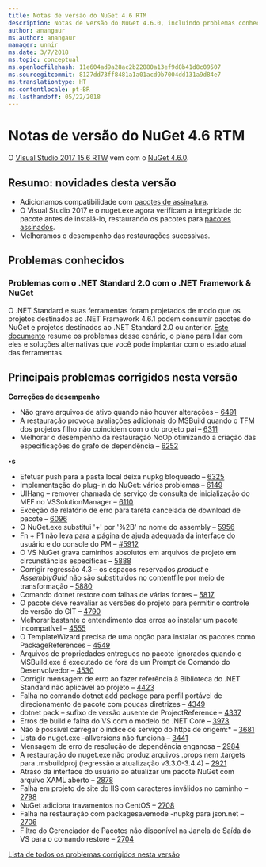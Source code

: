 ```yaml
---
title: Notas de versão do NuGet 4.6 RTM
description: Notas de versão do NuGet 4.6.0, incluindo problemas conhecidos, correções de bugs, funcionalidades adicionadas e DCRs.
author: anangaur
ms.author: anangaur
manager: unnir
ms.date: 3/7/2018
ms.topic: conceptual
ms.openlocfilehash: 11e604ad9a28ac2b22880a13ef9d8b41d8c09507
ms.sourcegitcommit: 8127dd73ff8481a1a01acd9b7004dd131a9d84e7
ms.translationtype: HT
ms.contentlocale: pt-BR
ms.lasthandoff: 05/22/2018
---
```

# <a name="nuget-46-rtm-release-notes"></a>Notas de versão do NuGet 4.6 RTM

O [Visual Studio 2017 15.6 RTW](https://www.visualstudio.com/news/releasenotes/vs2017-relnotes) vem com o [NuGet 4.6.0](https://dist.nuget.org/win-x86-commandline/v4.6.0/nuget.exe).

## <a name="summary-whats-new-in-this-release"></a>Resumo: novidades desta versão

* Adicionamos compatibilidade com [pacotes de assinatura](../create-packages/sign-a-package.md).
* O Visual Studio 2017 e o nuget.exe agora verificam a integridade do pacote antes de instalá-lo, restaurando os pacotes para [pacotes assinados](../reference/signed-packages-reference.md).
* Melhoramos o desempenho das restaurações sucessivas.

## <a name="known-issues"></a>Problemas conhecidos

### <a name="issues-with-net-standard-20-with-net-framework--nuget"></a>Problemas com o .NET Standard 2.0 com o .NET Framework & NuGet 

O .NET Standard e suas ferramentas foram projetados de modo que os projetos destinados ao .NET Framework 4.6.1 podem consumir pacotes do NuGet e projetos destinados ao .NET Standard 2.0 ou anterior. [Este documento](https://github.com/dotnet/standard/issues/481) resume os problemas desse cenário, o plano para lidar com eles e soluções alternativas que você pode implantar com o estado atual das ferramentas.

## <a name="top-issues-fixed-in-this-release"></a>Principais problemas corrigidos nesta versão

**Correções de desempenho**

* Não grave arquivos de ativo quando não houver alterações – [6491](https://github.com/NuGet/Home/issues/6491)
* A restauração provoca avaliações adicionais do MSBuild quando o TFM dos projetos filho não coincidem com o do projeto pai – [6311](https://github.com/NuGet/Home/issues/6311)
* Melhorar o desempenho da restauração NoOp otimizando a criação das especificações do grafo de dependência – [6252](https://github.com/NuGet/Home/issues/6252)

**•s**

* Efetuar push para a pasta local deixa nupkg bloqueado – [6325](https://github.com/NuGet/Home/issues/6325)
* Implementação do plug-in do NuGet: vários problemas – [6149](https://github.com/NuGet/Home/issues/6149)
* UIHang – remover chamada de serviço de consulta de inicialização do MEF no VSSolutionManager – [6110](https://github.com/NuGet/Home/issues/6110)
* Exceção de relatório de erro para tarefa cancelada de download de pacote – [6096](https://github.com/NuGet/Home/issues/6096)
* O NuGet.exe substitui '+' por '%2B' no nome do assembly – [5956](https://github.com/NuGet/Home/issues/5956)
* Fn + F1 não leva para a página de ajuda adequada da interface do usuário e do console do PM – [#5912](https://github.com/NuGet/Home/issues/5912)
* O VS NuGet grava caminhos absolutos em arquivos de projeto em circunstâncias específicas – [5888](https://github.com/NuGet/Home/issues/5888)
* Corrigir regressão 4.3 – os espaços reservados $product$ e $AssemblyGuid$ não são substituídos no contentfile por meio de transformação – [5880](https://github.com/NuGet/Home/issues/5880)
* Comando dotnet restore com falhas de várias fontes – [5817](https://github.com/NuGet/Home/issues/5817)
* O pacote deve reavaliar as versões do projeto para permitir o controle de versão do GIT – [4790](https://github.com/NuGet/Home/issues/4790)
* Melhorar bastante o entendimento dos erros ao instalar um pacote incompatível – [4555](https://github.com/NuGet/Home/issues/4555)
* O TemplateWizard precisa de uma opção para instalar os pacotes como PackageReferences – [4549](https://github.com/NuGet/Home/issues/4549)
* Arquivos de propriedades entregues no pacote ignorados quando o MSBuild.exe é executado de fora de um Prompt de Comando do Desenvolvedor – [4530](https://github.com/NuGet/Home/issues/4530)
* Corrigir mensagem de erro ao fazer referência à Biblioteca do .NET Standard não aplicável ao projeto – [4423](https://github.com/NuGet/Home/issues/4423)
* Falha no comando dotnet add package para perfil portável de direcionamento de pacote com poucas diretrizes – [4349](https://github.com/NuGet/Home/issues/4349)
* dotnet pack – sufixo de versão ausente de ProjectReference – [4337](https://github.com/NuGet/Home/issues/4337)
* Erros de build e falha do VS com o modelo do .NET Core – [3973](https://github.com/NuGet/Home/issues/3973)
* Não é possível carregar o índice de serviço do https de origem:* – [3681](https://github.com/NuGet/Home/issues/3681)
* Lista do nuget.exe -allversions não funciona – [3441](https://github.com/NuGet/Home/issues/3441)
* Mensagem de erro de resolução de dependência enganosa – [2984](https://github.com/NuGet/Home/issues/2984)
* A restauração do nuget.exe não produz arquivos .props nem .targets para .msbuildproj (regressão a atualização v3.3.0-3.4.4) – [2921](https://github.com/NuGet/Home/issues/2921)
* Atraso da interface do usuário ao atualizar um pacote NuGet com arquivo XAML aberto – [2878](https://github.com/NuGet/Home/issues/2878)
* Falha em projeto de site do IIS com caracteres inválidos no caminho – [2798](https://github.com/NuGet/Home/issues/2798)
* NuGet adiciona travamentos no CentOS – [2708](https://github.com/NuGet/Home/issues/2708)
* Falha na restauração com packagesavemode -nupkg para json.net – [2706](https://github.com/NuGet/Home/issues/2706)
* Filtro do Gerenciador de Pacotes não disponível na Janela de Saída do VS para o comando restore – [2704](https://github.com/NuGet/Home/issues/2704)

[Lista de todos os problemas corrigidos nesta versão](https://github.com/NuGet/Home/issues?q=is%3Aissue+is%3Aclosed+milestone%3A%224.6")
